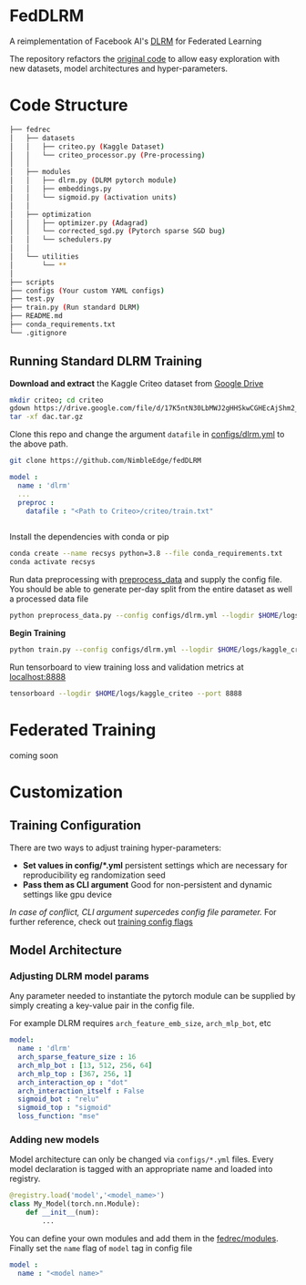 # FedDLRM
A reimplementation of Facebook AI's [DLRM](https://arxiv.org/abs/1906.00091) for Federated Learning

The repository refactors the [original code](https://github.com/facebookresearch/dlrm) to allow easy exploration with new datasets, model architectures and hyper-parameters.

# Code Structure
```bash
├── fedrec
│   ├── datasets
│   │   ├── criteo.py (Kaggle Dataset)
│   │   └── criteo_processor.py (Pre-processing)
│   │
│   ├── modules
│   │   ├── dlrm.py (DLRM pytorch module) 
│   │   ├── embeddings.py
│   │   └── sigmoid.py (activation units)
│   │
│   ├── optimization
│   │   ├── optimizer.py (Adagrad)
│   │   └── corrected_sgd.py (Pytorch sparse SGD bug)
│   │   └── schedulers.py
│   │
│   └── utilities
│       └── **
│       
├── scripts
├── configs (Your custom YAML configs)
├── test.py
├── train.py (Run standard DLRM)
├── README.md
├── conda_requirements.txt
└── .gitignore
```

## Running Standard DLRM Training

**Download and extract** the Kaggle Criteo dataset from [Google Drive](https://drive.google.com/file/d/17K5ntN30LbMWJ2gHHSkwCGHEcAjShm2_/view?usp=sharing)

```bash
mkdir criteo; cd criteo
gdown https://drive.google.com/file/d/17K5ntN30LbMWJ2gHHSkwCGHEcAjShm2_
tar -xf dac.tar.gz
```

Clone this repo and change the argument `datafile` in [configs/dlrm.yml](configs/dlrm.yml) to the above path.
```bash
git clone https://github.com/NimbleEdge/fedDLRM
```
```yml
model :
  name : 'dlrm'
  ...
  preproc :
    datafile : "<Path to Criteo>/criteo/train.txt"
 
```
Install the dependencies with conda or pip
```bash
conda create --name recsys python=3.8 --file conda_requirements.txt
conda activate recsys
``` 

Run data preprocessing with [preprocess_data](preprocess_data.py) and supply the config file. You should be able to generate per-day split from the entire dataset as well a processed data file
```bash
python preprocess_data.py --config configs/dlrm.yml --logdir $HOME/logs/kaggle_criteo/exp_1
```

**Begin Training**
```bash
python train.py --config configs/dlrm.yml --logdir $HOME/logs/kaggle_criteo/exp_3 --num_eval_batches 1000 --devices 0
```

Run tensorboard to view training loss and validation metrics at [localhost:8888](http://localhost:8888/)
```bash
tensorboard --logdir $HOME/logs/kaggle_criteo --port 8888
```

# Federated Training
coming soon


# Customization
## Training Configuration
There are two ways to adjust training hyper-parameters:
- **Set values in config/*.yml** persistent settings which are necessary for reproducibility eg randomization seed
- **Pass them as CLI argument** Good for non-persistent and dynamic settings like gpu device  

*In case of conflict, CLI argument supercedes config file parameter.*
For further reference, check out [training config flags](configs/flags.md)

## Model Architecture
### Adjusting DLRM model params 
Any parameter needed to instantiate the pytorch module can be supplied by simply creating a key-value pair in the config file.

For example DLRM requires `arch_feature_emb_size`, `arch_mlp_bot`, etc 
```yml
model: 
  name : 'dlrm'
  arch_sparse_feature_size : 16
  arch_mlp_bot : [13, 512, 256, 64]
  arch_mlp_top : [367, 256, 1]
  arch_interaction_op : "dot"
  arch_interaction_itself : False
  sigmoid_bot : "relu"
  sigmoid_top : "sigmoid"
  loss_function: "mse"
```

### Adding new models
Model architecture can only be changed via `configs/*.yml` files. Every model declaration is tagged with an appropriate name and loaded into registry.
```python
@registry.load('model','<model_name>')
class My_Model(torch.nn.Module):
    def __init__(num):
        ... 
```

You can define your own modules and add them in the [fedrec/modules](fedrec/modules). Finally set the `name` flag of `model` tag in config file
```yml
model : 
  name : "<model name>"
```